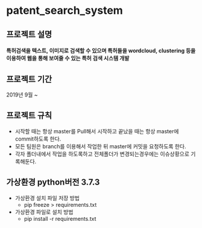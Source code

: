 # patent_search_system

## 프로젝트 설명
#### 특허검색을 텍스트, 이미지로 검색할 수 있으며 특허들을 wordcloud, clustering 등을 이용하여 웹을 통해 보여줄 수 있는 특허 검색 시스템 개발

## 프로젝트 기간
2019년 9월 ~ 

## 프로젝트 규칙
- 시작할 때는 항상 master를 Pull해서 시작하고 끝났을 때는 항상 master에 commit하도록 한다.
- 모든 팀원은 branch를 이용해서 작업한 뒤 master에 커밋을 요청하도록 한다.
- 각자 폴더내에서 작업을 하도록하고 전체폴더가 변경되는경우에는 이슈상황으로 기록해둔다.

## 가상환경 python버전 3.7.3
- 가상환경 설치 파일 저장 방법
  - pip freeze > requirements.txt
- 가상환경 파일로 설치 방법
  - pip install -r requirements.txt
